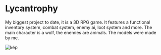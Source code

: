 # Lycantrophy
My biggest project to date, it is a 3D RPG game. It features a functional inventory system, combat system, enemy ai, loot system and more. The main character is a wolf, the enemies are animals. The models were made by me.

![kép](https://github.com/user-attachments/assets/ea143488-c64b-4fd7-9ecb-077775ad217c)


